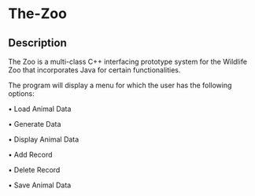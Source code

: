 # The-Zoo

## Description

The Zoo is a multi-class C++ interfacing prototype system for the Wildlife Zoo that incorporates Java
for certain functionalities.

The program will display a menu for which the user has the following options:

• Load Animal Data

• Generate Data

• Display Animal Data

• Add Record

• Delete Record

• Save Animal Data

